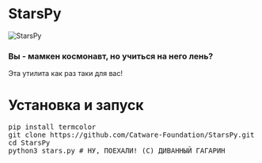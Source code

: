 # StarsPy
![StarsPy](https://sun9-14.userapi.com/impg/ns_wF5QnePeui0h0yzy6RKAiUeJth7CcMWUxRg/P7PDQYqx-eA.jpg?size=898x460&quality=96&sign=337e3cb5874f5ee1f396a96021c61c9a&type=album)
### Вы - мамкен космонавт, но учиться на него лень?
Эта утилита как раз таки для вас!

# Установка и запуск
<pre>pip install termcolor
git clone https://github.com/Catware-Foundation/StarsPy.git
cd StarsPy
python3 stars.py # НУ, ПОЕХАЛИ! (С) ДИВАННЫЙ ГАГАРИН</pre>
